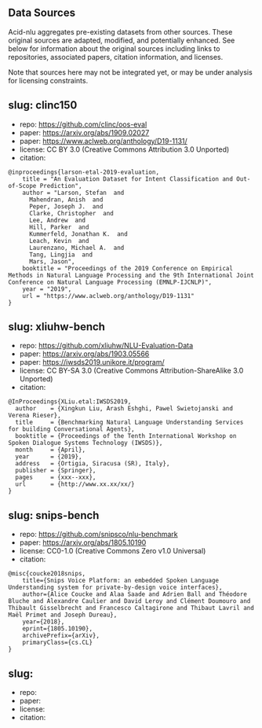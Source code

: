 

## Data Sources

Acid-nlu aggregates pre-existing datasets from other sources.  These original sources are adapted, modified, and potentially enhanced.  See below for information about the original sources including links to repositories, associated papers, citation information, and licenses.

Note that sources here may not be integrated yet, or may be under analysis for licensing constraints.


## slug: clinc150

* repo: https://github.com/clinc/oos-eval
* paper: https://arxiv.org/abs/1909.02027
* paper: https://www.aclweb.org/anthology/D19-1131/
* license: CC BY 3.0 (Creative Commons Attribution 3.0 Unported)
* citation:
```
@inproceedings{larson-etal-2019-evaluation,
    title = "An Evaluation Dataset for Intent Classification and Out-of-Scope Prediction",
    author = "Larson, Stefan  and
      Mahendran, Anish  and
      Peper, Joseph J.  and
      Clarke, Christopher  and
      Lee, Andrew  and
      Hill, Parker  and
      Kummerfeld, Jonathan K.  and
      Leach, Kevin  and
      Laurenzano, Michael A.  and
      Tang, Lingjia  and
      Mars, Jason",
    booktitle = "Proceedings of the 2019 Conference on Empirical Methods in Natural Language Processing and the 9th International Joint Conference on Natural Language Processing (EMNLP-IJCNLP)",
    year = "2019",
    url = "https://www.aclweb.org/anthology/D19-1131"
}
```


## slug: xliuhw-bench

* repo: https://github.com/xliuhw/NLU-Evaluation-Data
* paper: https://arxiv.org/abs/1903.05566
* paper: https://iwsds2019.unikore.it/program/
* license: CC BY-SA 3.0 (Creative Commons Attribution-ShareAlike 3.0 Unported)
* citation:
```
@InProceedings{XLiu.etal:IWSDS2019,
  author    = {Xingkun Liu, Arash Eshghi, Pawel Swietojanski and Verena Rieser},
  title     = {Benchmarking Natural Language Understanding Services for building Conversational Agents},
  booktitle = {Proceedings of the Tenth International Workshop on Spoken Dialogue Systems Technology (IWSDS)},
  month     = {April},
  year      = {2019},
  address   = {Ortigia, Siracusa (SR), Italy},
  publisher = {Springer},
  pages     = {xxx--xxx},
  url       = {http://www.xx.xx/xx/}
}
```


## slug: snips-bench

* repo: https://github.com/snipsco/nlu-benchmark
* paper: https://arxiv.org/abs/1805.10190
* license:  CC0-1.0 (Creative Commons Zero v1.0 Universal)
* citation:
```
@misc{coucke2018snips,
    title={Snips Voice Platform: an embedded Spoken Language Understanding system for private-by-design voice interfaces},
    author={Alice Coucke and Alaa Saade and Adrien Ball and Théodore Bluche and Alexandre Caulier and David Leroy and Clément Doumouro and Thibault Gisselbrecht and Francesco Caltagirone and Thibaut Lavril and Maël Primet and Joseph Dureau},
    year={2018},
    eprint={1805.10190},
    archivePrefix={arXiv},
    primaryClass={cs.CL}
}
```


## slug:

* repo:
* paper: 
* license: 
* citation:
```
```


